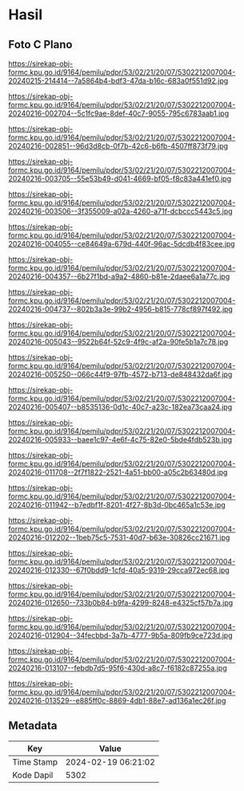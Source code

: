 # Hasil

## Foto C Plano

https://sirekap-obj-formc.kpu.go.id/9164/pemilu/pdpr/53/02/21/20/07/5302212007004-20240215-214414--7a5864b4-bdf3-47da-b16c-683a0f551d92.jpg

https://sirekap-obj-formc.kpu.go.id/9164/pemilu/pdpr/53/02/21/20/07/5302212007004-20240216-002704--5c1fc9ae-8def-40c7-9055-795c6783aab1.jpg

https://sirekap-obj-formc.kpu.go.id/9164/pemilu/pdpr/53/02/21/20/07/5302212007004-20240216-002851--96d3d8cb-0f7b-42c6-b6fb-4507ff873f79.jpg

https://sirekap-obj-formc.kpu.go.id/9164/pemilu/pdpr/53/02/21/20/07/5302212007004-20240216-003705--55e53b49-d041-4669-bf05-f8c83a441ef0.jpg

https://sirekap-obj-formc.kpu.go.id/9164/pemilu/pdpr/53/02/21/20/07/5302212007004-20240216-003506--3f355009-a02a-4260-a71f-dcbccc5443c5.jpg

https://sirekap-obj-formc.kpu.go.id/9164/pemilu/pdpr/53/02/21/20/07/5302212007004-20240216-004055--ce84649a-679d-440f-96ac-5dcdb4f83cee.jpg

https://sirekap-obj-formc.kpu.go.id/9164/pemilu/pdpr/53/02/21/20/07/5302212007004-20240216-004357--6b27f1bd-a9a2-4860-b81e-2daee6a1a77c.jpg

https://sirekap-obj-formc.kpu.go.id/9164/pemilu/pdpr/53/02/21/20/07/5302212007004-20240216-004737--802b3a3e-99b2-4956-b815-778cf897f492.jpg

https://sirekap-obj-formc.kpu.go.id/9164/pemilu/pdpr/53/02/21/20/07/5302212007004-20240216-005043--9522b64f-52c9-4f9c-af2a-90fe5b1a7c78.jpg

https://sirekap-obj-formc.kpu.go.id/9164/pemilu/pdpr/53/02/21/20/07/5302212007004-20240216-005250--066c44f9-97fb-4572-b713-de848432da6f.jpg

https://sirekap-obj-formc.kpu.go.id/9164/pemilu/pdpr/53/02/21/20/07/5302212007004-20240216-005407--b8535136-0d1c-40c7-a23c-182ea73caa24.jpg

https://sirekap-obj-formc.kpu.go.id/9164/pemilu/pdpr/53/02/21/20/07/5302212007004-20240216-005933--baee1c97-4e6f-4c75-82e0-5bde4fdb523b.jpg

https://sirekap-obj-formc.kpu.go.id/9164/pemilu/pdpr/53/02/21/20/07/5302212007004-20240216-011708--2f7f1822-2521-4a51-bb00-a05c2b63480d.jpg

https://sirekap-obj-formc.kpu.go.id/9164/pemilu/pdpr/53/02/21/20/07/5302212007004-20240216-011942--b7edbf1f-8201-4f27-8b3d-0bc465a1c53e.jpg

https://sirekap-obj-formc.kpu.go.id/9164/pemilu/pdpr/53/02/21/20/07/5302212007004-20240216-012202--1beb75c5-7531-40d7-b63e-30826cc21671.jpg

https://sirekap-obj-formc.kpu.go.id/9164/pemilu/pdpr/53/02/21/20/07/5302212007004-20240216-012330--67f0bdd9-1cfd-40a5-9319-29cca972ec68.jpg

https://sirekap-obj-formc.kpu.go.id/9164/pemilu/pdpr/53/02/21/20/07/5302212007004-20240216-012650--733b0b84-b9fa-4299-8248-e4325cf57b7a.jpg

https://sirekap-obj-formc.kpu.go.id/9164/pemilu/pdpr/53/02/21/20/07/5302212007004-20240216-012904--34fecbbd-3a7b-4777-9b5a-809fb9ce723d.jpg

https://sirekap-obj-formc.kpu.go.id/9164/pemilu/pdpr/53/02/21/20/07/5302212007004-20240216-013107--febdb7d5-95f6-430d-a8c7-f6182c87255a.jpg

https://sirekap-obj-formc.kpu.go.id/9164/pemilu/pdpr/53/02/21/20/07/5302212007004-20240216-013529--e885ff0c-8869-4db1-88e7-ad136a1ec26f.jpg


## Metadata

| Key        | Value               |
| ---------- | ------------------- |
| Time Stamp | 2024-02-19 06:21:02 |
| Kode Dapil | 5302                |



